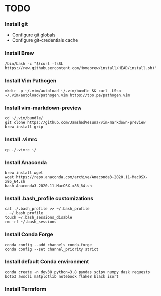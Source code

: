# TODO
### Install git
  * Configure git globals
  * Configure git-credentials cache

### Install Brew

    /bin/bash -c "$(curl -fsSL https://raw.githubusercontent.com/Homebrew/install/HEAD/install.sh)"

### Install Vim Pathogen

    mkdir -p ~/.vim/autoload ~/.vim/bundle && curl -LSso ~/.vim/autoload/pathogen.vim https://tpo.pe/pathogen.vim

### Install vim-markdown-preview

    cd ~/.vim/bundle/
    git clone https://github.com/JamshedVesuna/vim-markdown-preview
    brew install grip
    
### Install .vimrc

    cp ./.vimrc ~/

### Install Anaconda

    brew install wget
    wget https://repo.anaconda.com/archive/Anaconda3-2020.11-MacOSX-x86_64.sh
    bash Anaconda3-2020.11-MacOSX-x86_64.sh

### Install .bash_profile customizations

    cat ./.bash_profile >> ~/.bash_profile
    . ~/.bash_profile
    touch ~/.bash_sessions_disable
    rm -rf ~/.bash_sessions

### Install Conda Forge

    conda config --add channels conda-forge
    conda config --set channel_priority strict

### Install default Conda environment

    conda create -n dev38 python=3.8 pandas scipy numpy dask requests boto3 awscli matplotlib notebook flake8 black isort

### Install Terraform

